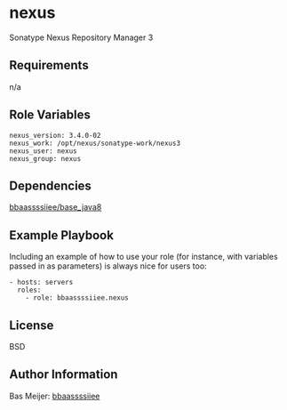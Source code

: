 nexus
=========

Sonatype Nexus Repository Manager 3

Requirements
------------

n/a

Role Variables
--------------

```
nexus_version: 3.4.0-02
nexus_work: /opt/nexus/sonatype-work/nexus3
nexus_user: nexus
nexus_group: nexus
```

Dependencies
------------

[bbaassssiiee/base_java8](https://github.com/bbaassssiiee/base_java8/releases)

Example Playbook
----------------

Including an example of how to use your role (for instance, with variables passed in as parameters) is always nice for users too:

    - hosts: servers
      roles:
        - role: bbaassssiiee.nexus

License
-------

BSD

Author Information
------------------

Bas Meijer: [bbaassssiiee](https://github.com/bbaassssiiee)
